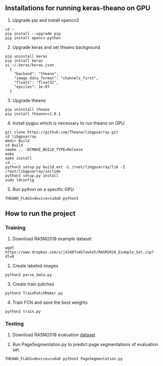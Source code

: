 ## Installations for running keras-theano on GPU
1. Upgrade pip and install opencv2
```
cd ~
pip install --upgrade pip
pip install opencv-python
```
2. Upgrade keras and set theano background
```
pip uninstall keras
pip install keras
vi ~/.keras/keras.json
  {
    "backend": "theano",
    "image_data_format": "channels_first",
    "floatx": "float32",
    "epsilon": 1e-07
  }
```
3. Upgrade theano
```
pip uninstall theano
pip install theano==1.0.1
```
4. Install pygpu which is necessary to run theano on GPU
```
git clone https://github.com/Theano/libgpuarray.git
cd libgpuarray
mkdir Build
cd Build
cmake .. -DCMAKE_BUILD_TYPE=Release
make
make install
cd ..
python3 setup.py build_ext -L /root/libgpuarray/lib -I /root/libgpuarray/include
python3 setup.py install
sudo ldconfig
```
5. Run python on a specific GPU
```
THEANO_FLAGS=device=cuda0 python3
```

## How to run the project
### Training
1. Download RASM2018 example dataset
```
wget https://www.dropbox.com/s/j4348fx4k7ow4zh/RASM2018_Example_Set.zip?dl=0
```
2. Create labeled images
```
python3 parse_data.py
```
3. Create train patches
```
python3 TrainPatchMaker.py
```
4. Train FCN and save the best weights
```
python3 train.py
```
### Testing
1. Download RASM2018 evaluation [dataset](https://www.primaresearch.org/RASM2018/)

2. Run PageSegmentation.py to predict page segmentations of evaluation set.
```
THEANO_FLAGS=device=cuda0 python3 PageSegmentation.py
```
```
